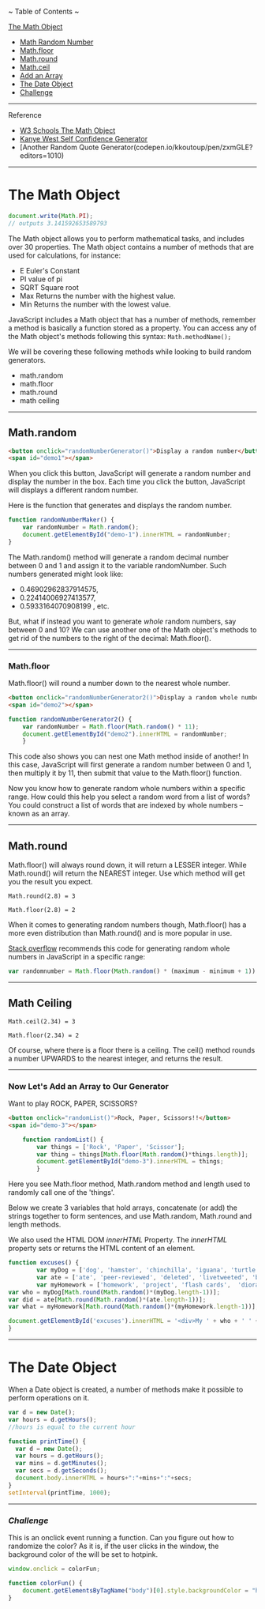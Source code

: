 ~ Table of Contents ~

[The Math Object](#the-math-object)
- [Math Random Number](#math.random)
- [Math.floor](#math.floor)
- [Math.round](#math.round)
- [Math.ceil](#math-ceiling)
- [Add an Array](#now-let\'s-add-an-array-to-our-generator
)
- [The Date Object](#the-date-object)  
- [Challenge](#challenge)
----
Reference

- [W3 Schools The Math Object](https://www.w3schools.com/jsref/jsref_obj_math.asp)
- [Kanye West Self Confidence Generator](www.gannett-cdn.com/experiments/usatoday/2016/01/kanye-west-confidence/kanye.html)
- [Another Random Quote Generator(codepen.io/kkoutoup/pen/zxmGLE?editors=1010)

---
# The Math Object

```javascript
document.write(Math.PI);
// outputs 3.141592653589793
```

The Math object allows you to perform mathematical tasks, and includes over 30 properties. The Math object contains a number of methods that are used for calculations, for instance:

* E Euler's Constant
* PI value of pi
* SQRT Square root
* Max Returns the number with the highest value.
* Min Returns the number with the lowest value.

JavaScript includes a Math object that has a number of methods, remember a method is basically a function stored as a property.
You can access any of the Math object's methods following this syntax: ```Math.methodName();```

We will be covering these following methods while looking to build random generators.
* math.random
* math.floor
* math.round
* math ceiling

---
## Math.random

```html
<button onclick="randomNumberGenerator()">Display a random number</button>
<span id="demo1"></span>
```

When you click this button, JavaScript will generate a random number and display the number in the box. Each time you click the button, JavaScript will displays a different random number.

Here is the function that generates and displays the random number.

```javascript
function randomNumberMaker() {  
    var randomNumber = Math.random();
    document.getElementById("demo-1").innerHTML = randomNumber;
}
```

The Math.random() method will generate a random decimal number between 0 and 1 and assign it to the variable randomNumber. Such numbers generated might look like: 
- 0.46902962837914575, 
- 0.22414006927413577, 
- 0.5933164070908199 , etc.

But, what if instead you want to generate *whole* random numbers, say between 0 and 10? We can use another one of the Math object's methods to get rid of the numbers to the right of the decimal: Math.floor().

---
### Math.floor

 Math.floor() will round a number down to the nearest whole number.

```html
<button onclick="randomNumberGenerator2()">Display a random whole number between 0 and 10</button>
<span id="demo2"></span>
 ```

```javascript
function randomNumberGenerator2() {
    var randomNumber = Math.floor(Math.random() * 11);
    document.getElementById("demo2").innerHTML = randomNumber;
    }
```

This code also shows you can nest one Math method inside of another! In this case, JavaScript will first generate a random number between 0 and 1, then multiply it by 11, then submit that value to the Math.floor() function. 

Now you know how to generate random whole numbers within a specific range. How could this help you select a random word from a list of words? You could construct a list of words that are indexed by whole numbers – known as an array.

---
## Math.round

Math.floor() will always round down, it will return a LESSER integer. While Math.round() will return the NEAREST integer. Use which method will get you the result you expect.


```Math.round(2.8) = 3 ```

```Math.floor(2.8) = 2```


When it comes to generating random numbers though, Math.floor() has a more even distribution than Math.round() and is more popular in use.

[Stack overflow](https://stackoverflow.com/questions/1527803/generating-random-whole-numbers-in-javascript-in-a-specific-range) recommends this code for generating random whole numbers in JavaScript in a specific range:

```javascript
var randomnumber = Math.floor(Math.random() * (maximum - minimum + 1)) + minimum;
```
 
---
## Math Ceiling

```Math.ceil(2.34) = 3```

```Math.floor(2.34) = 2```


Of course, where there is a floor there is a ceiling. The ceil() method rounds a number UPWARDS to the nearest integer, and returns the result.

---
### Now Let's Add an Array to Our Generator

Want to play ROCK, PAPER, SCISSORS?


```html
<button onclick="randomList()">Rock, Paper, Scissors!!</button>
<span id="demo-3"></span>
```

```javascript
    function randomList() {
        var things = ['Rock', 'Paper', 'Scissor'];
        var thing = things[Math.floor(Math.random()*things.length)];
        document.getElementById("demo-3").innerHTML = things;
        }
```
Here you see Math.floor method, Math.random method and length used to randomly call one of the 'things'.

Below we create 3 variables that hold arrays, concatenate (or add) the strings together to form sentences, and use Math.random, Math.round and length methods. 

We also used the HTML DOM *innerHTML* Property. The *innerHTML* property sets or returns the HTML content of an element.

```javascript
function excuses() {
        var myDog = ['dog', 'hamster', 'chinchilla', 'iguana', 'turtle','sister', 'brother', 'gerbil', 'bunny', 'fish', ];
        var ate = ['ate', 'peer-reviewed', 'deleted', 'livetweeted', 'barfed on', 'spilled water on', 'stepped on', 'craigslisted', 'instagrammed', 'vlogged',];
        var myHomework = ['homework', 'project', 'flash cards',  'diorama', 'poster', 'laptop', 'tablet', 'slide deck',  'portfolio', 'blog post', ];
var who = myDog[Math.round(Math.random()*(myDog.length-1))];
var did = ate[Math.round(Math.random()*(ate.length-1))];
var what = myHomework[Math.round(Math.random()*(myHomework.length-1))];

document.getElementById('excuses').innerHTML = '<div>My ' + who + ' ' + did + '<br> my ' + what + '.</div>'      
}
```

---
# The Date Object

When a Date object is created, a number of methods make it possible to perform operations on it.

```javascript
var d = new Date();
var hours = d.getHours();
//hours is equal to the current hour
```
```javascript
function printTime() {
  var d = new Date();
  var hours = d.getHours();
  var mins = d.getMinutes();
  var secs = d.getSeconds();
  document.body.innerHTML = hours+":"+mins+":"+secs;
}
setInterval(printTime, 1000);
```

---

### *Challenge*

This is an onclick event running a function. Can you figure out how to randomize the color?  As it is, if the user clicks in the window,  the background color of the <body> will be set to hotpink.

```javascript
window.onclick = colorFun;

function colorFun() {
    document.getElementsByTagName("body")[0].style.backgroundColor = "hotpink";
}
```